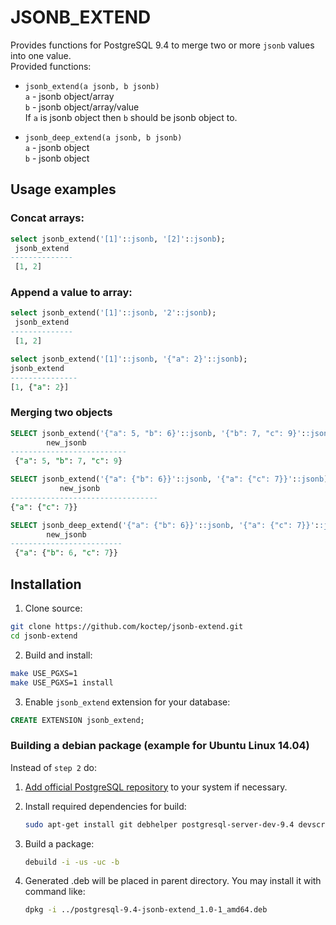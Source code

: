 # JSONB_EXTEND

Provides functions for PostgreSQL 9.4 to merge two or more `jsonb` values into one value.  
Provided functions:
* `jsonb_extend(a jsonb, b jsonb)`  
`a` - jsonb object/array  
`b` - jsonb object/array/value  
If `a` is jsonb object then `b` should be jsonb object to.

* `jsonb_deep_extend(a jsonb, b jsonb)`  
`a` - jsonb object  
`b` - jsonb object

## Usage examples

### Concat arrays:
```sql
select jsonb_extend('[1]'::jsonb, '[2]'::jsonb);
 jsonb_extend 
--------------
 [1, 2]
```
### Append a value to array:
```sql
select jsonb_extend('[1]'::jsonb, '2'::jsonb);
 jsonb_extend 
--------------
 [1, 2]
 ```
 ```sql
 select jsonb_extend('[1]'::jsonb, '{"a": 2}'::jsonb);
 jsonb_extend  
---------------
 [1, {"a": 2}]
```
### Merging two objects
```sql
SELECT jsonb_extend('{"a": 5, "b": 6}'::jsonb, '{"b": 7, "c": 9}'::jsonb) AS new_jsonb;
        new_jsonb
--------------------------
 {"a": 5, "b": 7, "c": 9}
 ```
 ```sql
SELECT jsonb_extend('{"a": {"b": 6}}'::jsonb, '{"a": {"c": 7}}'::jsonb) AS new_jsonb;
            new_jsonb
---------------------------------
 {"a": {"c": 7}}
```
```sql
SELECT jsonb_deep_extend('{"a": {"b": 6}}'::jsonb, '{"a": {"c": 7}}'::jsonb) AS new_jsonb;
        new_jsonb
-------------------------
 {"a": {"b": 6, "c": 7}}
```

## Installation

 1. Clone source:  
 ```sh
 git clone https://github.com/koctep/jsonb-extend.git
 cd jsonb-extend
 ```

 2. Build and install:  
 ```sh
 make USE_PGXS=1
 make USE_PGXS=1 install
 ```
 
 3. Enable `jsonb_extend` extension for your database:  
```sql
CREATE EXTENSION jsonb_extend;
```
### Building a debian package (example for Ubuntu Linux 14.04)
 
 Instead of `step 2` do:
 
 1. [Add official PostgreSQL repository](https://wiki.postgresql.org/wiki/Apt) to your system if necessary.

 2. Install required dependencies for build:  
    ```sh
    sudo apt-get install git debhelper postgresql-server-dev-9.4 devscripts
    ```

 3. Build a package:  
    ```sh
    debuild -i -us -uc -b
    ```

 4. Generated .deb will be placed in parent directory. You may install it with command like:  
    ```sh
    dpkg -i ../postgresql-9.4-jsonb-extend_1.0-1_amd64.deb
    ```
